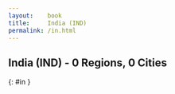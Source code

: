 ```yaml
---
layout:    book
title:     India (IND)
permalink: /in.html
---
```


## India (IND) - 0 Regions, 0 Cities
{: #in }






 
